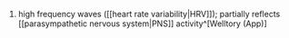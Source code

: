 1. high frequency waves ([[heart rate variability|HRV]]); partially reflects [[parasympathetic nervous system|PNS]] activity^[Welltory (App)]